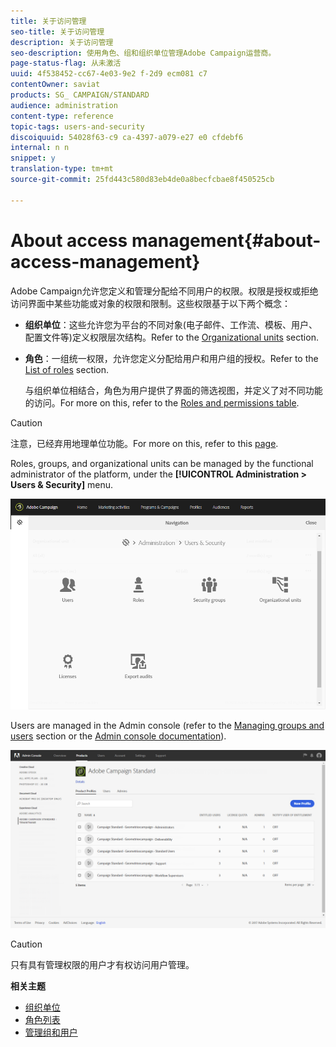 ```yaml
---
title: 关于访问管理
seo-title: 关于访问管理
description: 关于访问管理
seo-description: 使用角色、组和组织单位管理Adobe Campaign运营商。
page-status-flag: 从未激活
uuid: 4f538452-cc67-4e03-9e2 f-2d9 ecm081 c7
contentOwner: saviat
products: SG_ CAMPAIGN/STANDARD
audience: administration
content-type: reference
topic-tags: users-and-security
discoiquuid: 54028f63-c9 ca-4397-a079-e27 e0 cfdebf6
internal: n n
snippet: y
translation-type: tm+mt
source-git-commit: 25fd443c580d83eb4de0a8becfcbae8f450525cb

---
```



# About access management{#about-access-management}

Adobe Campaign允许您定义和管理分配给不同用户的权限。权限是授权或拒绝访问界面中某些功能或对象的权限和限制。这些权限基于以下两个概念：

* **组织单位**：这些允许您为平台的不同对象(电子邮件、工作流、模板、用户、配置文件等)定义权限层次结构。Refer to the [Organizational units](../../administration/using/organizational-units.md) section.
* **角色**：一组统一权限，允许您定义分配给用户和用户组的授权。Refer to the [List of roles](../../administration/using/list-of-roles.md) section.

   与组织单位相结合，角色为用户提供了界面的筛选视图，并定义了对不同功能的访问。For more on this, refer to the [Roles and permissions table](https://docs.campaign.adobe.com/doc/standard/en/Technotes/AdobeCampaign-ACSRights.pdf).

>[!CAUTION]
>
>注意，已经弃用地理单位功能。For more on this, refer to this [page](https://helpx.adobe.com/campaign/kb/acs-deprecated-and-removed-features.html).

Roles, groups, and organizational units can be managed by the functional administrator of the platform, under the **[!UICONTROL Administration > Users & Security]** menu.

![](assets/user_management_1.png)

Users are managed in the Admin console (refer to the [Managing groups and users](../../administration/using/managing-groups-and-users.md) section or the [Admin console documentation](https://helpx.adobe.com/enterprise/managing/user-guide.html)).

![](assets/user_management_6.png)

>[!CAUTION]
>
>只有具有管理权限的用户才有权访问用户管理。

**相关主题**

* [组织单位](../../administration/using/organizational-units.md)
* [角色列表](../../administration/using/list-of-roles.md)
* [管理组和用户](../../administration/using/managing-groups-and-users.md)

